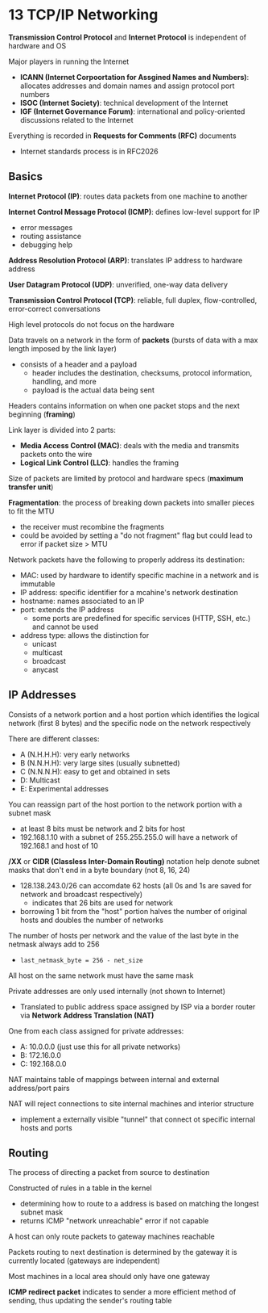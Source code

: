 # 13 TCP/IP Networking

**Transmission Control Protocol** and **Internet Protocol** is independent of hardware and OS

Major players in running the Internet

- **ICANN (Internet Corpoortation for Assgined Names and Numbers)**: allocates addresses and domain names and assign protocol port numbers
- **ISOC (Internet Society)**: technical development of the Internet
- **IGF (Internet Governance Forum)**: international and policy-oriented discussions related to the Internet

Everything is recorded in **Requests for Comments (RFC)** documents

- Internet standards process is in RFC2026

## Basics

**Internet Protocol (IP)**: routes data packets from one machine to another

**Internet Control Message Protocol (ICMP)**: defines low-level support for IP

- error messages
- routing assistance
- debugging help

**Address Resolution Protocol (ARP)**: translates IP address to hardware address

**User Datagram Protocol (UDP)**: unverified, one-way data delivery

**Transmission Control Protocol (TCP)**: reliable, full duplex, flow-controlled, error-correct conversations

High level protocols do not focus on the hardware

Data travels on a network in the form of **packets** (bursts of data with a max length imposed by the link layer)

- consists of a header and a payload
  - header includes the destination, checksums, protocol information, handling, and more
  - payload is the actual data being sent

Headers contains information on when one packet stops and the next beginning (**framing**)

Link layer is divided into 2 parts:

- **Media Access Control (MAC)**: deals with the media and transmits packets onto the wire
- **Logical Link Control (LLC)**: handles the framing

Size of packets are limited by protocol and hardware specs (**maximum transfer unit**)

**Fragmentation**: the process of breaking down packets into smaller pieces to fit the MTU

- the receiver must recombine the fragments
- could be avoided by setting a "do not fragment" flag but could lead to error if packet size > MTU

Network packets have the following to properly address its destination:

- MAC: used by hardware to identify specific machine in a network and is immutable
- IP address: specific identifier for a mcahine's network destination
- hostname: names associated to an IP
- port: extends the IP address
  - some ports are predefined for specific services (HTTP, SSH, etc.) and cannot be used
- address type: allows the distinction for
  - unicast
  - multicast
  - broadcast
  - anycast

## IP Addresses

Consists of a network portion and a host portion which identifies the logical network (first 8 bytes) and the specific node on the network respectively

There are different classes:

- A (N.H.H.H): very early networks
- B (N.N.H.H): very large sites (usually subnetted)
- C (N.N.N.H): easy to get and obtained in sets
- D: Multicast
- E: Experimental addresses

You can reassign part of the host portion to the network portion with a subnet mask

- at least 8 bits must be network and 2 bits for host
- 192.168.1.10 with a subnet of 255.255.255.0 will have a network of 192.168.1 and host of 10

**/XX** or **CIDR (Classless Inter-Domain Routing)** notation help denote subnet masks that don't end in a byte boundary (not 8, 16, 24)

- 128.138.243.0/26 can accomdate 62 hosts (all 0s and 1s are saved for network and broadcast respectively)
  - indicates that 26 bits are used for network
- borrowing 1 bit from the "host" portion halves the number of original hosts and doubles the number of networks

The number of hosts per network and the value of the last byte in the netmask always add to 256

- `last_netmask_byte = 256 - net_size`

All host on the same network must have the same mask

Private addresses are only used internally (not shown to Internet)

- Translated to public address space assigned by ISP via a border router via **Network Address Translation (NAT)**

One from each class assigned for private addresses:

- A: 10.0.0.0 (just use this for all private networks)
- B: 172.16.0.0
- C: 192.168.0.0

NAT maintains table of mappings between internal and external address/port pairs

NAT will reject connections to site internal machines and interior structure

- implement a externally visible "tunnel" that connect ot specific internal hosts and ports

## Routing

The process of directing a packet from source to destination

Constructed of rules in a table in the kernel

- determining how to route to a address is based on matching the longest subnet mask
- returns ICMP "network unreachable" error if not capable

A host can only route packets to gateway machines reachable

Packets routing to next destination is determined by the gateway it is currently located (gateways are independent)

Most machines in a local area should only have one gateway

**ICMP redirect packet** indicates to sender a more efficient method of sending, thus updating the sender's routing table
